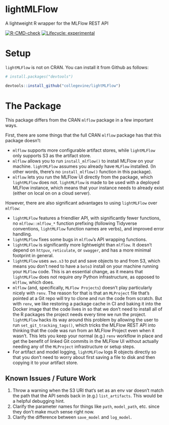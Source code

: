 
<!-- README.md is generated from README.Rmd. Please edit that file -->

# lightMLFlow

A lightweight R wrapper for the MLFlow REST API

<!-- badges: start -->
[![R-CMD-check](https://github.com/collegevine/lightMLFlow/workflows/R-CMD-check/badge.svg)](https://github.com/collegevine/lightMLFlow/actions)
[![Lifecycle:
experimental](https://img.shields.io/badge/lifecycle-experimental-orange.svg)](https://lifecycle.r-lib.org/articles/stages.html#experimental)
<!-- badges: end -->

# Setup

`lightMLFlow` is not on CRAN. You can install it from Github as follows:

``` r
# install.packages("devtools")

devtools::install_github("collegevine/lightMLFlow")
```

# The Package

This package differs from the CRAN `mlflow` package in a few important
ways.

First, there are some things that the full CRAN `mlflow` package has
that this package doesn’t:

-   `mlflow` supports more configurable artifact stores, while
    `lightMLFlow` only supports S3 as the artifact store.
-   `mlflow` allows you to run `install_mlflow()` to install MLFlow on
    your machine. `lightMLFlow` assumes you already have `MLFlow`
    installed. (In other words, there’s no `install_mlflow()` function
    in this package).
-   `mlflow` lets you run the MLFlow UI directly from the package, which
    `lightMLFlow` does not. `lightMLFlow` is made to be used with a
    deployed MLFlow instance, which means that your instance needs to
    already exist (either on local on on a cloud server).

However, there are also significant advantages to using `lightMLFlow`
over `mlflow`:

-   `lightMLFlow` features a friendlier API, with significantly fewer
    functions, no `mlflow::mlflow_*` function prefixing (following
    Tidyverse conventions, `lightMLFlow` function names are verbs), and
    improved error handling.
-   `lightMLFlow` fixes some bugs in `mlflow`’s API wrapping functions.
-   `lightMLFlow` is significantly more lightweight than `mlflow`. It
    doesn’t depend on `httpuv`, `reticulate`, or `swagger`, and has a
    more minimal footprint in general.
-   `lightMLFlow` uses `aws.s3` to put and save objects to and from S3,
    which means you don’t need to have a `boto3` install on your machine
    running your `MLFlow` code. This is an essential change, as it means
    that `lightMLFlow` does not require *any* Python infrastructure, as
    opposed to `mlflow`, which does.
-   `mlflow` (and, specifically, `MLFlow Projects`) doesn’t play
    particularly nicely with `renv`. The reason for that is that an
    `MLProject` file that’s pointed at a Git repo will try to clone and
    run the code from scratch. But with `renv`, we like restoring a
    package cache in CI and baking it into the Docker image that the
    code lives in so that we don’t need to install all of the R packages
    the project needs every time we run the project. `lightMLFlow` hacks
    its way around this problem by allowing the user to run
    `set_git_tracking_tags()`, which tricks the MLFlow REST API into
    thinking that the code was run from an MLFlow Project even when it
    wasn’t. This lets you keep your normal (e.g.) `renv` workflow in
    place and get the benefit of linked Git commits in the MLFlow UI
    without actually needing any of the `MLProject` infrastructure or
    setup steps.
-   For artifact and model logging, `lightMLFlow` logs R objects
    directly so that you don’t need to worry about first saving a file
    to disk and then copying it to your artifact store.

## Known Issues / Future Work

1.  Throw a warning when the S3 URI that’s set as an env var doesn’t
    match the path that the API sends back in (e.g.) `list_artifacts`.
    This would be a helpful debugging hint.
2.  Clarify the parameter names for things like `path`, `model_path`,
    etc. since they don’t make much sense right now.
3.  Clarify the difference between `save_model` and `log_model`.
